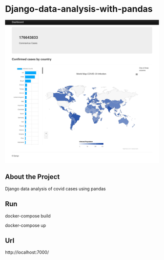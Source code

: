 
# Django-data-analysis-with-pandas


<img src="app.png" >

## About the Project

Django data analysis of covid cases using pandas

## Run 

docker-compose build


docker-compose up

## Url

http://localhost:7000/


